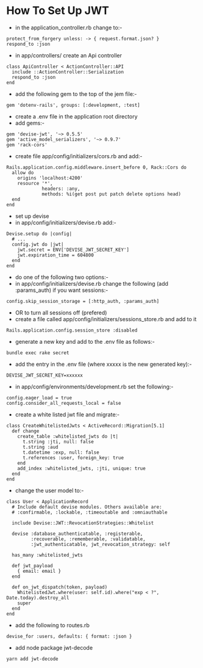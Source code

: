 # How To Set Up JWT
- in the application_controller.rb change to:-
```
protect_from_forgery unless: -> { request.format.json? }
respond_to :json
```
- in app/controllers/  create an Api controller 
```
class ApiController < ActionController::API
  include ::ActionController::Serialization
  respond_to :json
end
```
- add the following gem to the top of the jem file:-
```
gem 'dotenv-rails', groups: [:development, :test]
```
- create a .env file in the application root directory
- add gems:-
```
gem 'devise-jwt', '~> 0.5.5'
gem 'active_model_serializers', '~> 0.9.7'
gem 'rack-cors'
```
- create file app/config/initializers/cors.rb and add:-
```
Rails.application.config.middleware.insert_before 0, Rack::Cors do
  allow do
    origins 'localhost:4200'
    resource '*',
             headers: :any,
             methods: %i(get post put patch delete options head)
  end
end
```
- set up devise
- in app/config/initializers/devise.rb add:-
```
Devise.setup do |config|
  # ...
  config.jwt do |jwt|
    jwt.secret = ENV['DEVISE_JWT_SECRET_KEY']
    jwt.expiration_time = 604800
  end
end
```
- do one of the following two options:-
- in app/config/initializers/devise.rb change the following (add :params_auth) if you want sessions:-
```
config.skip_session_storage = [:http_auth, :params_auth]
```
- OR    to turn all sessions off  (prefered)
- create a file called app/config/initializers/sessions_store.rb
  and add to it
```
Rails.application.config.session_store :disabled
```
- generate a new key and add to the .env file as follows:-
```
bundle exec rake secret
```
- add the entry in the .env file (where xxxxx is the new generated key):-
```
DEVISE_JWT_SECRET_KEY=xxxxxx
```
- in app/config/environments/development.rb set the following:-
```
config.eager_load = true
config.consider_all_requests_local = false
```
- create a white listed jwt file and migrate:-
```
class CreateWhitelistedJwts < ActiveRecord::Migration[5.1]
  def change
    create_table :whitelisted_jwts do |t|
      t.string :jti, null: false
      t.string :aud
      t.datetime :exp, null: false
      t.references :user, foreign_key: true
    end
    add_index :whitelisted_jwts, :jti, unique: true
  end
end
```
- change the user model to:-
```
class User < ApplicationRecord
  # Include default devise modules. Others available are:
  # :confirmable, :lockable, :timeoutable and :omniauthable
  
  include Devise::JWT::RevocationStrategies::Whitelist
  
  devise :database_authenticatable, :registerable,
         :recoverable, :rememberable, :validatable,
         :jwt_authenticatable, jwt_revocation_strategy: self
  
  has_many :whitelisted_jwts
  
  def jwt_payload
    { email: email }
  end
  
  def on_jwt_dispatch(token, payload)
    WhitelistedJwt.where(user: self.id).where("exp < ?", Date.today).destroy_all
    super
  end
end
```
- add the following to routes.rb
```
devise_for :users, defaults: { format: :json }
```
- add node package jwt-decode
```
yarn add jwt-decode
```
